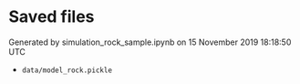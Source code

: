 # Saved files 


Generated by simulation_rock_sample.ipynb on 15 November 2019 18:18:50 UTC

*  `data/model_rock.pickle` 
